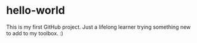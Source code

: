 # hello-world
This is my first GitHub project.
Just a lifelong learner trying something new to add to my toolbox. :)

